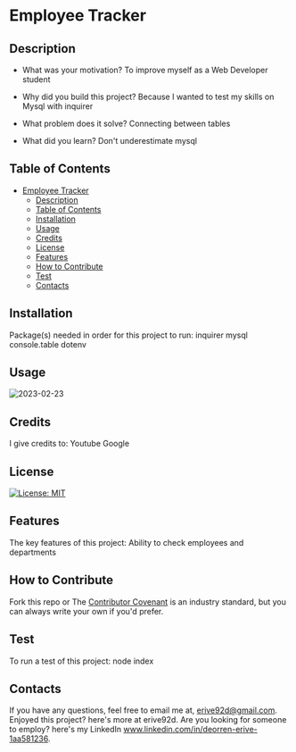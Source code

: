 
# Employee Tracker

## Description

- What was your motivation?
To improve myself as a Web Developer student

- Why did you build this project?
Because I wanted to test my skills on Mysql with inquirer

- What problem does it solve?
Connecting between tables

- What did you learn?
Don't underestimate mysql


## Table of Contents

- [Employee Tracker](#employee-tracker)
  - [Description](#description)
  - [Table of Contents](#table-of-contents)
  - [Installation](#installation)
  - [Usage](#usage)
  - [Credits](#credits)
  - [License](#license)
  - [Features](#features)
  - [How to Contribute](#how-to-contribute)
  - [Test](#test)
  - [Contacts](#contacts)


## Installation
Package(s) needed in order for this project to run:
inquirer mysql console.table dotenv

## Usage
![2023-02-23](https://user-images.githubusercontent.com/110507887/221055243-95605eea-333d-48b8-99cf-0e1ee1aefba5.png)


## Credits
I give credits to:
Youtube Google

## License
[![License: MIT](https://img.shields.io/badge/License-MIT-yellow.svg)](https://opensource.org/licenses/MIT)

## Features
The key features of this project:
Ability to check employees and departments

## How to Contribute
Fork this repo 
or
The [Contributor Covenant](https://www.contributor-covenant.org/) is an industry standard, but you can always write your own if you'd prefer.


## Test
To run a test of this project:
node index

## Contacts
If you have any questions, feel free to email me at, erive92d@gmail.com.
Enjoyed this project? here's more at erive92d.
Are you looking for someone to employ? here's my LinkedIn www.linkedin.com/in/deorren-erive-1aa581236.
   

